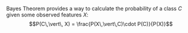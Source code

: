 Bayes Theorem provides a way to calculate the probability of a class $C$ given some observed features $X$:$$P(C\,\vert\, X) = \frac{P(X\,\vert\,C)\cdot P(C)}{P(X)}$$